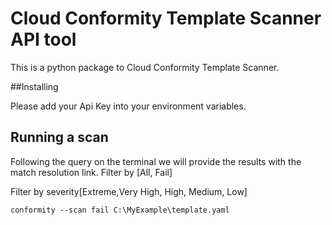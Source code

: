 # Cloud Conformity Template Scanner API tool

This is a python package to Cloud Conformity Template Scanner. 

##Installing

Please add your Api Key into your environment variables.

## Running a scan

Following the query on the terminal we will provide the results with the match resolution link.
Filter by [All, Fail]

Filter by severity[Extreme,Very High, High, Medium, Low]

```
conformity --scan fail C:\MyExample\template.yaml
```